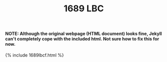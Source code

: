 ﻿---
layout: page
title: 1689 LBC
description: "The 1689 London Baptist Confession of Faith (LBCF)"
permalink: /1689lbc/
---

#### NOTE: Although the original webpage (HTML document) looks fine, Jekyll can't completely cope with the included html.  Not sure how to fix this for now.

{% include 1689lbcf.html %}